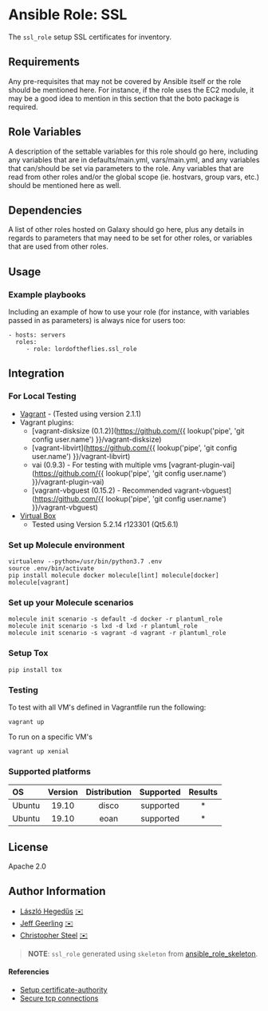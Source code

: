 # Ansible Role: SSL

The `ssl_role` setup SSL certificates for inventory.

## Requirements

Any pre-requisites that may not be covered by Ansible itself or the role should be mentioned here. For instance, if the role uses the EC2 module, it may be a good idea to mention in this section that the boto package is required.

## Role Variables

A description of the settable variables for this role should go here, including any variables that are in defaults/main.yml, vars/main.yml, and any variables that can/should be set via parameters to the role. Any variables that are read from other roles and/or the global scope (ie. hostvars, group vars, etc.) should be mentioned here as well.

## Dependencies

A list of other roles hosted on Galaxy should go here, plus any details in regards to parameters that may need to be set for other roles, or variables that are used from other roles.

## Usage

### Example playbooks

Including an example of how to use your role (for instance, with variables passed in as parameters) is always nice for users too:

    - hosts: servers
      roles:
         - role: lordoftheflies.ssl_role

## Integration

### For Local Testing

* [Vagrant](https://www.vagrantup.com/) - (Tested using version 2.1.1)
* Vagrant plugins:
  * [vagrant-disksize (0.1.2)](https://github.com/{{ lookup('pipe', 'git config user.name') }}/vagrant-disksize)
  * [vagrant-libvirt](https://github.com/{{ lookup('pipe', 'git config user.name') }}/vagrant-libvirt)
  * vai (0.9.3) - For testing with multiple vms [vagrant-plugin-vai](https://github.com/{{ lookup('pipe', 'git config user.name') }}/vagrant-plugin-vai)
  * [vagrant-vbguest (0.15.2) - Recommended vagrant-vbguest](https://github.com/{{ lookup('pipe', 'git config user.name') }}/vagrant-vbguest)
* [Virtual Box](https://www.virtualbox.org/)
  * Tested using Version 5.2.14 r123301 (Qt5.6.1)

### Set up Molecule environment
```shell script
virtualenv --python=/usr/bin/python3.7 .env
source .env/bin/activate
pip install molecule docker molecule[lint] molecule[docker] molecule[vagrant]
```

### Set up your Molecule scenarios
```shell script
molecule init scenario -s default -d docker -r plantuml_role
molecule init scenario -s lxd -d lxd -r plantuml_role
molecule init scenario -s vagrant -d vagrant -r plantuml_role
```

### Setup Tox
```shell script
pip install tox
```


### Testing

To test with all VM's defined in Vagrantfile run the following:

```shell
vagrant up
```

To run on a specific VM's
```shell
vagrant up xenial
```

### Supported platforms

| OS | Version | Distribution | Supported | Results  |
| :--- | :---: | :---: | :---: | :---: |
| Ubuntu | 19.10 | disco | supported | * |
| Ubuntu | 19.10 | eoan | supported | * |

## License

Apache 2.0

## Author Information

* [László Hegedűs](https://github.com/lordoftheflies) [:envelope:](mailto:laszlo.hegedus@cherubits.hu)
* [Jeff Geerling](https://github.com/geerlingguy) [:envelope:](mailto:laszlo.hegedus@cherubits.hu)
* [Christopher Steel](https://github.com/csteel) [:envelope:](mailto:christopher.steel@mcgill.ca)
> **NOTE**: `ssl_role` generated using `skeleton` from [ansible_role_skeleton](https://github.com/lordoftheflies/ansible_role_skeleton).

#### Referencies

* [Setup certificate-authority](https://networklessons.com/uncategorized/openssl-certification-authority-ca-ubuntu-server)
* [Secure tcp connections](https://docs.docker.com/engine/security/https/)